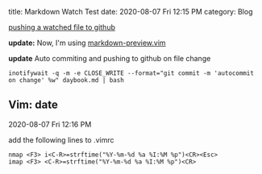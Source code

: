 title: Markdown Watch Test 
date: 2020-08-07 Fri 12:15 PM
category: Blog

[pushing a watched file to github](https://gist.github.com/darencard/5d42319abcb6ec32bebf6a00ecf99e86)

**update:** Now, I'm using [markdown-preview.vim](https://github.com/iamcco/markdown-preview.vim)

**update** Auto commiting and pushing to github on file change

    inotifywait -q -m -e CLOSE_WRITE --format="git commit -m 'autocommit on change' %w" daybook.md | bash

## Vim: date
2020-08-07 Fri 12:16 PM

add the following lines to .vimrc


    nmap <F3> i<C-R>=strftime("%Y-%m-%d %a %I:%M %p")<CR><Esc>
    imap <F3> <C-R>=strftime("%Y-%m-%d %a %I:%M %p")<CR>


